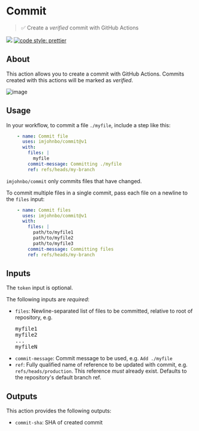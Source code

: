 # Commit
> :white_check_mark: Create a _verified_ commit with GitHub Actions

 ![](https://github.com/imjohnbo/commit/workflows/tests/badge.svg) [![code style: prettier](https://img.shields.io/badge/code_style-prettier-ff69b4.svg?style=flat-square)](https://github.com/prettier/prettier)

## About
This action allows you to create a commit with GitHub Actions. Commits created with this actions will be marked as _verified_.

![image](https://user-images.githubusercontent.com/27806/102705224-ab118f80-424a-11eb-94c5-ab7396ccba13.png)

## Usage
In your workflow, to commit a file `./myfile`, include a step like this:

```yaml
    - name: Commit file
      uses: imjohnbo/commit@v1
      with:
        files: |
          myfile
        commit-message: Committing ./myfile
        ref: refs/heads/my-branch
```

`imjohnbo/commit` only commits files that have changed.

To commit multiple files in a single commit, pass each file on a newline to the `files` input:

```yaml
    - name: Commit files
      uses: imjohnbo/commit@v1
      with:
        files: |
          path/to/myfile1
          path/to/myfile2
          path/to/myfile3
        commit-message: Committing files
        ref: refs/heads/my-branch
```

## Inputs
The `token` input is optional.

The following inputs are _required_:

- `files`: Newline-separated list of files to be committed, relative to root of repository, e.g. <pre>myfile1<br>myfile2<br>...<br>myfileN</pre>
- `commit-message`: Commit message to be used, e.g. `Add ./myfile`
- `ref`: Fully qualified name of reference to be updated with commit, e.g. `refs/heads/production`. This reference _must_ already exist. Defaults to the repository's default branch ref.

## Outputs
This action provides the following outputs:

- `commit-sha`: SHA of created commit
